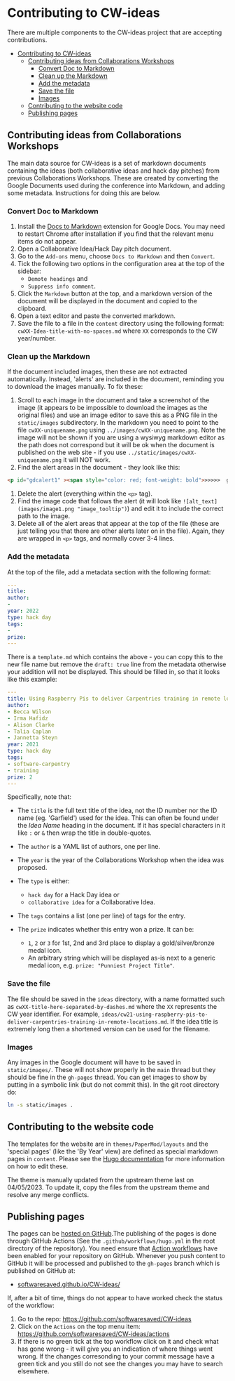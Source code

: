 # Contributing to CW-ideas

There are multiple components to the CW-ideas project that are accepting contributions.

- [Contributing to CW-ideas](#contributing-to-cw-ideas)
  - [Contributing ideas from Collaborations Workshops](#contributing-ideas-from-collaborations-workshops)
    - [Convert Doc to Markdown](#convert-doc-to-markdown)
    - [Clean up the Markdown](#clean-up-the-markdown)
    - [Add the metadata](#add-the-metadata)
    - [Save the file](#save-the-file)
    - [Images](#images)
  - [Contributing to the website code](#contributing-to-the-website-code)
  - [Publishing pages](#publishing-pages)

## Contributing ideas from Collaborations Workshops

The main data source for CW-ideas is a set of markdown documents containing the ideas (both collaborative ideas and hack day pitches) from previous Collaborations Workshops. These are created by converting the Google Documents used during the conference into Markdown, and adding some metadata. Instructions for doing this are below.

### Convert Doc to Markdown

1. Install the [Docs to Markdown](https://workspace.google.com/marketplace/app/docs_to_markdown/700168918607) extension for Google Docs. You may need to restart Chrome after installation if you find that the relevant menu items do not appear.
2. Open a Collaborative Idea/Hack Day pitch document.
3. Go to the `Add-ons` menu, choose `Docs to Markdown` and then `Convert`.
4. Tick the following two options in the configuration area at the top of the sidebar:
   - `Demote headings` and
   - `Suppress info comment`.
5. Click the `Markdown` button at the top, and a markdown version of the document will be displayed in the document and copied to the clipboard.
6. Open a text editor and paste the converted markdown.
7. Save the file to a file in the `content` directory using the following format: `cwXX-Idea-title-with-no-spaces.md` where `XX` corresponds to the CW year/number.

### Clean up the Markdown

If the document included images, then these are not extracted automatically. Instead, 'alerts' are included in the document, reminding you to download the images manually. To fix these:

1. Scroll to each image in the document and take a screenshot of the image (it appears to be impossible to download the images as the original files) and use an image editor to save this as a PNG file in the `static/images` subdirectory. In the markdown you need to point to the file `cwXX-uniquename.png` using `../images/cwXX-uniquename.png`. Note the image will not be shown if you are using a wysiwyg markdown editor as the path does not correspond but it will be ok when the document is published on the web site - if you use `../static/images/cwXX-uniquename.png` it will NOT work.
2. Find the alert areas in the document - they look like this:

```html
<p id="gdcalert1" ><span style="color: red; font-weight: bold">>>>>>  gd2md-html alert: inline image link here (to images/image1.png). Store image on your image server and adjust path/filename/extension if necessary. </span><br>(<a href="#">Back to top</a>)(<a href="#gdcalert2">Next alert</a>)<br><span style="color: red; font-weight: bold">>>>>> </span></p>
```

1. Delete the alert (everything within the `<p>` tag).
1. Find the image code that follows the alert (it will look like `![alt_text](images/image1.png "image_tooltip")`) and edit it to include the correct path to the image.
1. Delete all of the alert areas that appear at the top of the file (these are just telling you that there are other alerts later on in the file). Again, they are wrapped in `<p>` tags, and normally cover 3-4 lines.

### Add the metadata

At the top of the file, add a metadata section with the following format:

```yaml
---
title: 
author:
- 
year: 2022
type: hack day
tags:
- 
prize: 
---
```

There is a `template.md` which contains the above - you can copy this to the new file name but remove the `draft: true` line from the metadata otherwise your addition will not be displayed. This should be filled in, so that it looks like this example:

```yaml
---
title: Using Raspberry Pis to deliver Carpentries training in remote locations
author:
- Becca Wilson
- Irma Hafidz
- Alison Clarke
- Talia Caplan
- Jannetta Steyn
year: 2021
type: hack day
tags:
- software-carpentry 
- training
prize: 2
---
```

Specifically, note that:

- The `title` is the full text title of the idea, not the ID number nor the ID name (eg. 'Garfield') used for the idea. This can often be found under the _Idea Name_ heading in the document. If it has special characters in it like `:` or `&` then wrap the title in double-quotes.
- The `author` is a YAML list of authors, one per line.
- The `year` is the year of the Collaborations Workshop when the idea was proposed.
- The `type` is either:
  - `hack day` for a Hack Day idea or
  - `collaborative idea` for a Collaborative Idea.

- The `tags` contains a list (one per line) of tags for the entry.
- The `prize` indicates whether this entry won a prize. It can be:
  - `1`, `2` or `3` for 1st, 2nd and 3rd place to display a gold/silver/bronze medal icon. 
  - An arbitrary string which will be displayed as-is next to a generic medal icon, e.g. `prize: "Punniest Project Title"`.

### Save the file

The file should be saved in the `ideas` directory, with a name formatted such as `cwXX-title-here-separated-by-dashes.md` where the `XX` represents the CW year identifier. For example, `ideas/cw21-using-raspberry-pis-to-deliver-carpentries-training-in-remote-locations.md`. If the idea title is extremely long then a shortened version can be used for the filename.

### Images

Any images in the Google document will have to be saved in `static/images/`. These will not show properly in the `main` thread but they should be fine in the `gh-pages` thread. You can get images to show by putting in a symbolic link (but do not commit this). In the git root directory do:

```bash
ln -s static/images .
```

## Contributing to the website code

The templates for the website are in `themes/PaperMod/layouts` and the 'special pages' (like the 'By Year' view) are defined as special markdown pages in `content`. Please see the [Hugo documentation](https://gohugo.io/documentation/) for more information on how to edit these.

The theme is manually updated from the upstream theme last on 04/05/2023. To update it, copy the files from the upstream theme and resolve any merge conflicts.

## Publishing pages

The pages can be [hosted on GitHub](https://gohugo.io/hosting-and-deployment/hosting-on-github/).The publishing of the pages is done through GitHub Actions (See the `.github/workflows/hugo.yml` in the root directory of the repository). You need ensure that [Action workflows](https://docs.github.com/en/actions/managing-workflow-runs/disabling-and-enabling-a-workflow) have been enabled for your repository on GitHub. Whenever you push content to GitHub it will be processed and published to the `gh-pages` branch which is published on GitHub at:

- [softwaresaved.github.io/CW-ideas/](https://softwaresaved.github.io/CW-ideas/)

If, after a bit of time, things do not appear to have worked check the status of the workflow:

1. Go to the repo: <https://github.com/softwaresaved/CW-ideas>
2. Click on the `Actions` on the top menu item: <https://github.com/softwaresaved/CW-ideas/actions>
3. If there is no green tick at the top workflow click on it and check what has gone wrong - it will give you an indication of where things went wrong. If the changes corresonding to your commit message have a green tick and you still do not see the changes you may have to search elsewhere.
